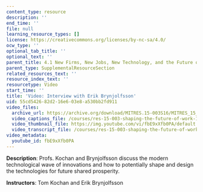 ```yaml
---
content_type: resource
description: ''
end_time: ''
file: null
learning_resource_types: []
license: https://creativecommons.org/licenses/by-nc-sa/4.0/
ocw_type: ''
optional_tab_title: ''
optional_text: ''
parent_title: 4.1 New Firms, New Jobs, New Technology, and the Future of Work
parent_type: SupplementalResourceSection
related_resources_text: ''
resource_index_text: ''
resourcetype: Video
start_time: ''
title: 'Video: Interview with Erik Brynjolfsson'
uid: 55cd5426-82d2-16e6-03e8-a530bb2fd911
video_files:
  archive_url: https://archive.org/download/MITRES.15-003S16/MITRES_15_003S16_4-1-6_360p.mp4
  video_captions_file: /courses/res-15-003-shaping-the-future-of-work-15-662x-spring-2016/6d23e54431bd56829597dcc9328ff1cf_fbE9xXfb0PA.vtt
  video_thumbnail_file: https://img.youtube.com/vi/fbE9xXfb0PA/default.jpg
  video_transcript_file: /courses/res-15-003-shaping-the-future-of-work-15-662x-spring-2016/c960a2502d38a39568d40f4258b6ae38_fbE9xXfb0PA.pdf
video_metadata:
  youtube_id: fbE9xXfb0PA
---
```


**Description**: Profs. Kochan and Brynjolfsson discuss the modern technological wave of innovations and how to potentially shape and design the technologies for future shared prosperity.

**Instructors**: Tom Kochan and Erik Brynjolfsson

